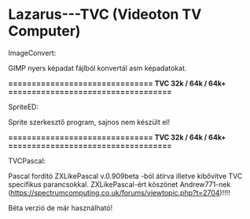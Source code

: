 # Lazarus---TVC (Videoton TV Computer)

ImageConvert:

GIMP nyers képadat fájlból konvertál asm képadatokat.

**=============================== TVC 32k / 64k / 64k+ ===================================**

SpriteED:

Sprite szerkesztő program, sajnos nem készült el!

**=============================== TVC 32k / 64k / 64k+ ===================================**

TVCPascal:

Pascal fordító ZXLikePascal v.0.909beta -ból átírva illetve kibővítve TVC specifikus parancsokkal.
ZXLikePascal-ért köszönet Andrew771-nek (https://spectrumcomputing.co.uk/forums/viewtopic.php?t=2704)!!!!

Béta verzió de már használható!




